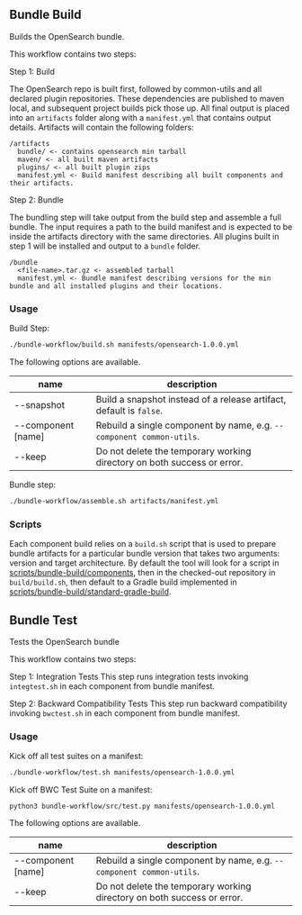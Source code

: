 ## Bundle Build

Builds the OpenSearch bundle.

This workflow contains two steps:

Step 1: Build

The OpenSearch repo is built first, followed by common-utils and all declared plugin repositories. These dependencies are published to maven
 local, and subsequent project builds pick those up. All final output is placed into an `artifacts` folder along with a `manifest.yml` that
  contains output details.
  Artifacts will contain the following folders:
  ```
  /artifacts
    bundle/ <- contains opensearch min tarball 
    maven/ <- all built maven artifacts
    plugins/ <- all built plugin zips
    manifest.yml <- Build manifest describing all built components and their artifacts.
  ```

Step 2: Bundle

The bundling step will take output from the build step and assemble a full bundle. The input requires a path to the build manifest and is
 expected to be inside the artifacts directory with the same directories.
All plugins built in step 1 will be installed and output to a `bundle` folder.
  ```
  /bundle
    <file-name>.tar.gz <- assembled tarball
    manifest.yml <- Bundle manifest describing versions for the min bundle and all installed plugins and their locations.
  ```

### Usage

Build Step:
```bash
./bundle-workflow/build.sh manifests/opensearch-1.0.0.yml
```

The following options are available.

| name               | description                                                             |
|--------------------|-------------------------------------------------------------------------|
| --snapshot         | Build a snapshot instead of a release artifact, default is `false`.     |
| --component [name] | Rebuild a single component by name, e.g. `--component common-utils`.    |
| --keep             | Do not delete the temporary working directory on both success or error. |

Bundle step:
```bash
./bundle-workflow/assemble.sh artifacts/manifest.yml
```
### Scripts

Each component build relies on a `build.sh` script that is used to prepare bundle artifacts for a particular bundle version that takes two arguments: version and target architecture. By default the tool will look for a script in [scripts/bundle-build/components](scripts/bundle-build/components), then in the checked-out repository in `build/build.sh`, then default to a Gradle build implemented in [scripts/bundle-build/standard-gradle-build](scripts/bundle-build/standard-gradle-build).

## Bundle Test
Tests the OpenSearch bundle

This workflow contains two steps:

Step 1: Integration Tests
This step runs integration tests invoking `integtest.sh` in each component from bundle manifest.

Step 2: Backward Compatibility Tests
This step run backward compatibility invoking `bwctest.sh` in each component from bundle manifest.

### Usage

Kick off all test suites on a manifest:
```bash
./bundle-workflow/test.sh manifests/opensearch-1.0.0.yml
```
Kick off BWC Test Suite on a manifest:
```
python3 bundle-workflow/src/test.py manifests/opensearch-1.0.0.yml
```

The following options are available.

| name               | description                                                             |
|--------------------|-------------------------------------------------------------------------|
| --component [name] | Rebuild a single component by name, e.g. `--component common-utils`.    |
| --keep             | Do not delete the temporary working directory on both success or error. |